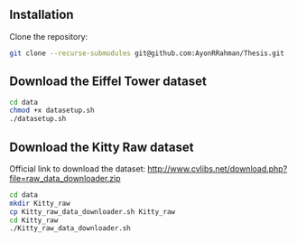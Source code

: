 ## Installation
Clone the repository: 
```bash
git clone --recurse-submodules git@github.com:AyonRRahman/Thesis.git
```
## Download the Eiffel Tower dataset
```bash
cd data
chmod +x datasetup.sh
./datasetup.sh
```

## Download the Kitty Raw dataset
Official link to download the dataset:
http://www.cvlibs.net/download.php?file=raw_data_downloader.zip
```bash
cd data
mkdir Kitty_raw
cp Kitty_raw_data_downloader.sh Kitty_raw
cd Kitty_raw
./Kitty_raw_data_downloader.sh

```


